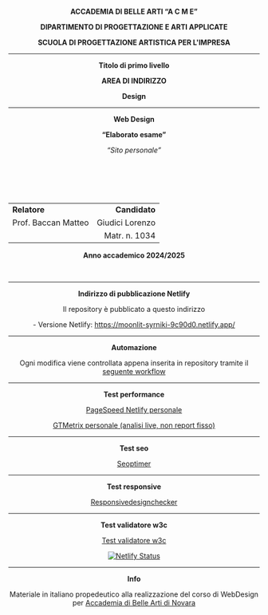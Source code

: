 <!-- ACCADEMIA DI BELLE ARTI “A C M E” -->
<p align="center"><strong>ACCADEMIA DI BELLE ARTI “A C M E”</strong></p>

<p align="center"><strong>DIPARTIMENTO DI PROGETTAZIONE E ARTI APPLICATE</strong></p>

<p align="center"><strong>SCUOLA DI PROGETTAZIONE ARTISTICA PER L'IMPRESA</strong></p>

---

<p align="center"><strong>Titolo di primo livello</strong></p>

<p align="center"><strong>AREA DI INDIRIZZO</strong></p>

<p align="center"><strong>Design</strong></p>

---

<p align="center"><strong>Web Design</strong></p>

<p align="center"><strong>“Elaborato esame”</strong></p>
<p align="center"><em>“Sito personale”</em></p>

<br><br><br><br>

<table width="100%">
  <tr>
    <td align="left"><strong>Relatore</strong></td>
    <td align="right"><strong>Candidato</strong></td>
  </tr>
  <tr>
    <td align="left">Prof. Baccan Matteo</td>
    <td align="right">Giudici Lorenzo</td>
  <tr>
    <td align="left"></td>
    <td align="right">Matr. n. 1034</td>
  </tr>
</table>


<p align="center"><strong>Anno accademico 2024/2025</strong></p>

<br>

---

<p align="center"><strong>Indirizzo di pubblicazione Netlify</strong></p>

<p align="center">Il repository è pubblicato a questo indirizzo</p>
<p align="center">- Versione Netlify: <a href="https://moonlit-syrniki-9c90d0.netlify.app/">https://moonlit-syrniki-9c90d0.netlify.app/</a></p>

---


<p align="center"><strong>Automazione</strong></p>

<p align="center">Ogni modifica viene controllata appena inserita in repository tramite il <a href="https://github.com/lollo0547/web_design/blob/main/.github/workflows/main.yml">seguente workflow</a></p>

---

<p align="center"><strong>Test performance</strong></p>


<p align="center"><a href="https://pagespeed.web.dev/report?url=https%3A%2F%2Fmoonlit-syrniki-9c90d0.netlify.app%2F">PageSpeed Netlify personale</a></p>
<p align="center"><a href="https://gtmetrix.com/analyze/moonlit-syrniki-9c90d0.netlify.app">GTMetrix personale (analisi live, non report fisso)</a></p>

---

<p align="center"><strong>Test seo</strong></p>

<p align="center"><a href="https://www.seoptimer.com/github-netlify-boilerplate.netlify.app">Seoptimer</a></p>

---

<p align="center"><strong>Test responsive</strong></p>

<p align="center"><a href="https://responsivedesignchecker.com/checker.php?url=https%3A%2F%2Fgithub-netlify-boilerplate.netlify.app&width=1400&height=700">Responsivedesignchecker</a></p>

---

<p align="center"><strong>Test validatore w3c</strong></p>

<p align="center"><a href="https://validator.w3.org/nu/?doc=https%3A%2F%2Fgithub-netlify-boilerplate.netlify.app">Test validatore w3c</a></p>

<p align="center"><a href="https://app.netlify.com/sites/github-netlify-boilerplate/deploys"><img src="https://api.netlify.com/api/v1/badges/70026311-956c-41d1-819d-633391ab5ff2/deploy-status" alt="Netlify Status"></a></p>

---

<p align="center"><strong>Info</strong></p>

<p align="center">Materiale in italiano propedeutico alla realizzazione del corso di WebDesign per <a href="http://www.acmenovara.it/">Accademia di Belle Arti di Novara</a></p>

